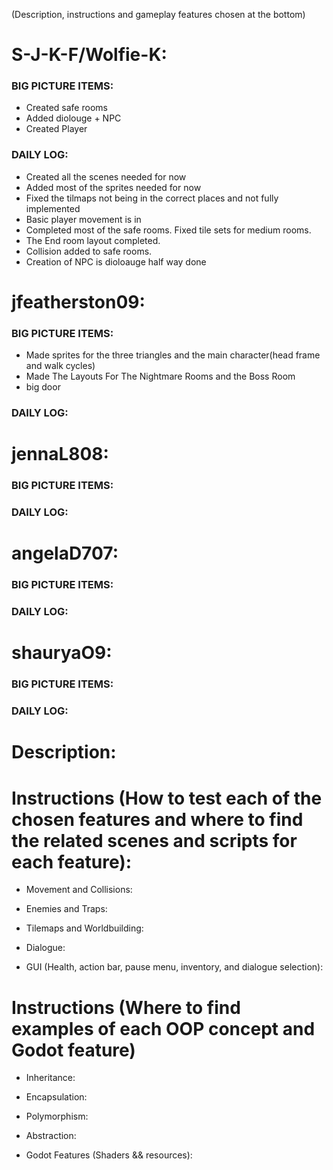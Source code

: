 (Description, instructions and gameplay features chosen at the bottom)
# S-J-K-F/Wolfie-K:
### BIG PICTURE ITEMS:
- Created safe rooms
- Added diolouge + NPC
- Created Player
### DAILY LOG:
- Created all the scenes needed for now
- Added most of the sprites needed for now
- Fixed the tilmaps not being in the correct places and not fully implemented
- Basic player movement is in
- Completed most of the safe rooms. Fixed tile sets for medium rooms.
- The End room layout completed.
- Collision added to safe rooms.
- Creation of NPC is dioloauge half way done

# jfeatherston09:
### BIG PICTURE ITEMS:
- Made sprites for the three triangles and the main character(head frame and walk cycles)
- Made The Layouts For The Nightmare Rooms and the Boss Room
- big door
### DAILY LOG:

# jennaL808:
### BIG PICTURE ITEMS:
### DAILY LOG:

# angelaD707:
### BIG PICTURE ITEMS:
### DAILY LOG:
# shauryaO9:
### BIG PICTURE ITEMS:
### DAILY LOG:
# Description:

# Instructions (How to test each of the chosen features and where to find the related scenes and scripts for each feature):
- Movement and Collisions:

- Enemies and Traps:

- Tilemaps and Worldbuilding:

- Dialogue:

- GUI (Health, action bar, pause menu, inventory, and dialogue selection):

# Instructions (Where to find examples of each OOP concept and Godot feature)
- Inheritance:

- Encapsulation:

- Polymorphism:

- Abstraction:

- Godot Features (Shaders && resources):
